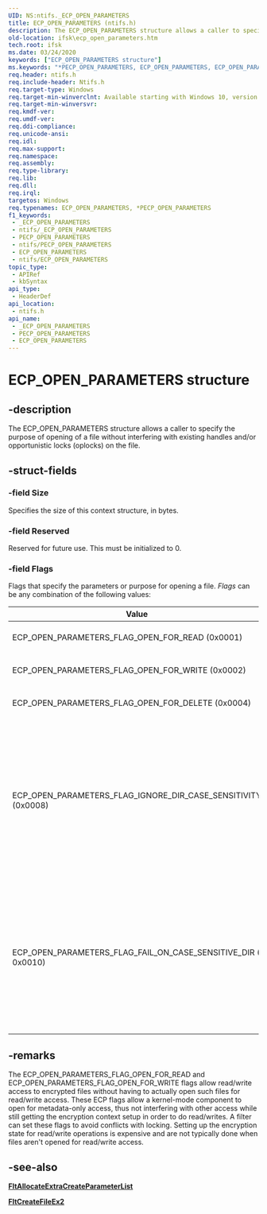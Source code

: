 ```yaml
---
UID: NS:ntifs._ECP_OPEN_PARAMETERS
title: ECP_OPEN_PARAMETERS (ntifs.h)
description: The ECP_OPEN_PARAMETERS structure allows a caller to specify the purpose of opening of a file without interfering with existing handles and/or oplocks on the file.
old-location: ifsk\ecp_open_parameters.htm
tech.root: ifsk
ms.date: 03/24/2020
keywords: ["ECP_OPEN_PARAMETERS structure"]
ms.keywords: "*PECP_OPEN_PARAMETERS, ECP_OPEN_PARAMETERS, ECP_OPEN_PARAMETERS structure [Installable File System Drivers], PECP_OPEN_PARAMETERS, PECP_OPEN_PARAMETERS structure pointer [Installable File System Drivers], _ECP_OPEN_PARAMETERS, ifsk.ecp_open_parameters, ntifs/ECP_OPEN_PARAMETERS, ntifs/PECP_OPEN_PARAMETERS"
req.header: ntifs.h
req.include-header: Ntifs.h
req.target-type: Windows
req.target-min-winverclnt: Available starting with Windows 10, version 1709.
req.target-min-winversvr: 
req.kmdf-ver: 
req.umdf-ver: 
req.ddi-compliance: 
req.unicode-ansi: 
req.idl: 
req.max-support: 
req.namespace: 
req.assembly: 
req.type-library: 
req.lib: 
req.dll: 
req.irql: 
targetos: Windows
req.typenames: ECP_OPEN_PARAMETERS, *PECP_OPEN_PARAMETERS
f1_keywords:
 - _ECP_OPEN_PARAMETERS
 - ntifs/_ECP_OPEN_PARAMETERS
 - PECP_OPEN_PARAMETERS
 - ntifs/PECP_OPEN_PARAMETERS
 - ECP_OPEN_PARAMETERS
 - ntifs/ECP_OPEN_PARAMETERS
topic_type:
 - APIRef
 - kbSyntax
api_type:
 - HeaderDef
api_location:
 - ntifs.h
api_name:
 - _ECP_OPEN_PARAMETERS
 - PECP_OPEN_PARAMETERS
 - ECP_OPEN_PARAMETERS
---
```


# ECP_OPEN_PARAMETERS structure


## -description

The ECP_OPEN_PARAMETERS structure allows a caller to specify the purpose of opening of a file without interfering with existing handles and/or opportunistic locks (oplocks) on the file.

## -struct-fields

### -field Size

Specifies the size of this context structure, in bytes.

### -field Reserved

Reserved for future use. This must be initialized to 0.

### -field Flags

Flags that specify the parameters or purpose for opening a file. *Flags* can be any combination of the following values:

| Value | Description |
| ----- | ----------- |
| ECP_OPEN_PARAMETERS_FLAG_OPEN_FOR_READ (0x0001) | Opening file to read it. |
| ECP_OPEN_PARAMETERS_FLAG_OPEN_FOR_WRITE (0x0002) | Opening file to write to it. |
| ECP_OPEN_PARAMETERS_FLAG_OPEN_FOR_DELETE (0x0004) | Opening file to delete it. |
| ECP_OPEN_PARAMETERS_FLAG_IGNORE_DIR_CASE_SENSITIVITY (0x0008) | Forces a case-insensitive lookup for this file open, even under a case-sensitive directory. Available starting with Windows 10, version 2004. |
| ECP_OPEN_PARAMETERS_FLAG_FAIL_ON_CASE_SENSITIVE_DIR ( 0x0010) | Fails the file open or create request if the path has any case sensitive directories. Available starting with Windows 10, version 2004. |

## -remarks

The ECP_OPEN_PARAMETERS_FLAG_OPEN_FOR_READ and ECP_OPEN_PARAMETERS_FLAG_OPEN_FOR_WRITE flags allow read/write access to encrypted files without having to actually open such files for read/write access. These ECP flags allow a kernel-mode component to open for metadata-only access, thus not interfering with other access while still getting the encryption context setup in order to do read/writes. A filter can set these flags to avoid conflicts with locking. Setting up the encryption state for read/write operations is expensive and are not typically done when files aren't opened for read/write access.

## -see-also

[**FltAllocateExtraCreateParameterList**](../fltkernel/nf-fltkernel-fltallocateextracreateparameterlist.md)

[**FltCreateFileEx2**](../fltkernel/nf-fltkernel-fltcreatefileex2.md)

